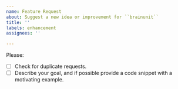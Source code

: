 ```yaml
---
name: Feature Request
about: Suggest a new idea or improvement for ``brainunit``
title: ''
labels: enhancement
assignees: ''

---
```


Please:

- [ ] Check for duplicate requests.
- [ ] Describe your goal, and if possible provide a code snippet with a motivating example.
